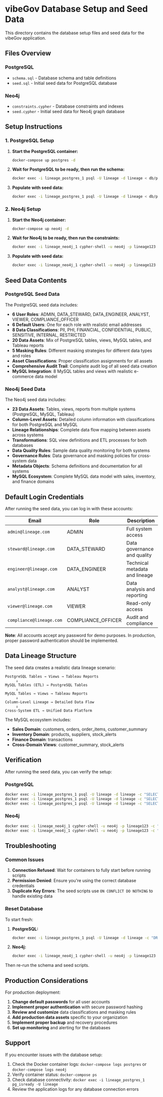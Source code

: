 # vibeGov Database Setup and Seed Data

This directory contains the database setup files and seed data for the vibeGov application.

## Files Overview

### PostgreSQL
- `schema.sql` - Database schema and table definitions
- `seed.sql` - Initial seed data for PostgreSQL database

### Neo4j
- `constraints.cypher` - Database constraints and indexes
- `seed.cypher` - Initial seed data for Neo4j graph database

## Setup Instructions

### 1. PostgreSQL Setup

1. **Start the PostgreSQL container:**
   ```bash
   docker-compose up postgres -d
   ```

2. **Wait for PostgreSQL to be ready, then run the schema:**
   ```bash
   docker exec -i lineage_postgres_1 psql -U lineage -d lineage < db/postgres/schema.sql
   ```

3. **Populate with seed data:**
   ```bash
   docker exec -i lineage_postgres_1 psql -U lineage -d lineage < db/postgres/seed.sql
   ```

### 2. Neo4j Setup

1. **Start the Neo4j container:**
   ```bash
   docker-compose up neo4j -d
   ```

2. **Wait for Neo4j to be ready, then run the constraints:**
   ```bash
   docker exec -i lineage_neo4j_1 cypher-shell -u neo4j -p lineage123 -f db/neo4j/constraints.cypher
   ```

3. **Populate with seed data:**
   ```bash
   docker exec -i lineage_neo4j_1 cypher-shell -u neo4j -p lineage123 -f db/neo4j/seed.cypher
   ```

## Seed Data Contents

### PostgreSQL Seed Data

The PostgreSQL seed data includes:

- **6 User Roles**: ADMIN, DATA_STEWARD, DATA_ENGINEER, ANALYST, VIEWER, COMPLIANCE_OFFICER
- **6 Default Users**: One for each role with realistic email addresses
- **8 Data Classifications**: PII, PHI, FINANCIAL, CONFIDENTIAL, PUBLIC, SENSITIVE, INTERNAL, RESTRICTED
- **20 Data Assets**: Mix of PostgreSQL tables, views, MySQL tables, and Tableau reports
- **5 Masking Rules**: Different masking strategies for different data types and roles
- **Asset Classifications**: Proper classification assignments for all assets
- **Comprehensive Audit Trail**: Complete audit log of all seed data creation
- **MySQL Integration**: 8 MySQL tables and views with realistic e-commerce data model

### Neo4j Seed Data

The Neo4j seed data includes:

- **23 Data Assets**: Tables, views, reports from multiple systems (PostgreSQL, MySQL, Tableau)
- **Column-Level Assets**: Detailed column information with classifications for both PostgreSQL and MySQL
- **Lineage Relationships**: Complete data flow mapping between assets across systems
- **Transformations**: SQL view definitions and ETL processes for both databases
- **Data Quality Rules**: Sample data quality monitoring for both systems
- **Governance Rules**: Data governance and masking policies for cross-system data
- **Metadata Objects**: Schema definitions and documentation for all systems
- **MySQL Ecosystem**: Complete MySQL data model with sales, inventory, and finance domains

## Default Login Credentials

After running the seed data, you can log in with these accounts:

| Email | Role | Description |
|-------|------|-------------|
| `admin@lineage.com` | ADMIN | Full system access |
| `steward@lineage.com` | DATA_STEWARD | Data governance and quality |
| `engineer@lineage.com` | DATA_ENGINEER | Technical metadata and lineage |
| `analyst@lineage.com` | ANALYST | Data analysis and reporting |
| `viewer@lineage.com` | VIEWER | Read-only access |
| `compliance@lineage.com` | COMPLIANCE_OFFICER | Audit and compliance |

**Note**: All accounts accept any password for demo purposes. In production, proper password authentication should be implemented.

## Data Lineage Structure

The seed data creates a realistic data lineage scenario:

```
PostgreSQL Tables → Views → Tableau Reports
     ↓
MySQL Tables (ETL) → PostgreSQL Tables
     ↓
MySQL Tables → Views → Tableau Reports
     ↓
Column-Level Lineage → Detailed Data Flow
     ↓
Cross-System ETL → Unified Data Platform
```

The MySQL ecosystem includes:
- **Sales Domain**: customers, orders, order_items, customer_summary
- **Inventory Domain**: products, suppliers, stock_alerts  
- **Finance Domain**: transactions
- **Cross-Domain Views**: customer_summary, stock_alerts

## Verification

After running the seed data, you can verify the setup:

### PostgreSQL
```bash
docker exec -i lineage_postgres_1 psql -U lineage -d lineage -c "SELECT COUNT(*) as users FROM users;"
docker exec -i lineage_postgres_1 psql -U lineage -d lineage -c "SELECT COUNT(*) as assets FROM data_assets;"
docker exec -i lineage_postgres_1 psql -U lineage -d lineage -c "SELECT COUNT(*) as audit_events FROM audit_logs_enhanced;"
```

### Neo4j
```bash
docker exec -i lineage_neo4j_1 cypher-shell -u neo4j -p lineage123 -c "MATCH (n:DataAsset) RETURN count(n) as data_assets;"
docker exec -i lineage_neo4j_1 cypher-shell -u neo4j -p lineage123 -c "MATCH ()-[r:FLOWS_TO]->() RETURN count(r) as lineage_relationships;"
```

## Troubleshooting

### Common Issues

1. **Connection Refused**: Wait for containers to fully start before running scripts
2. **Permission Denied**: Ensure you're using the correct database credentials
3. **Duplicate Key Errors**: The seed scripts use `ON CONFLICT DO NOTHING` to handle existing data

### Reset Database

To start fresh:

1. **PostgreSQL:**
   ```bash
   docker exec -i lineage_postgres_1 psql -U lineage -d lineage -c "DROP SCHEMA public CASCADE; CREATE SCHEMA public;"
   ```

2. **Neo4j:**
   ```bash
   docker exec -i lineage_neo4j_1 cypher-shell -u neo4j -p lineage123 -c "MATCH (n) DETACH DELETE n;"
   ```

Then re-run the schema and seed scripts.

## Production Considerations

For production deployment:

1. **Change default passwords** for all user accounts
2. **Implement proper authentication** with secure password hashing
3. **Review and customize** data classifications and masking rules
4. **Add production data assets** specific to your organization
5. **Implement proper backup** and recovery procedures
6. **Set up monitoring** and alerting for the databases

## Support

If you encounter issues with the database setup:

1. Check the Docker container logs: `docker-compose logs postgres` or `docker-compose logs neo4j`
2. Verify container status: `docker-compose ps`
3. Check database connectivity: `docker exec -i lineage_postgres_1 pg_isready -U lineage`
4. Review the application logs for any database connection errors
